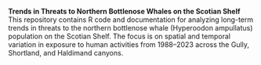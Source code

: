 **Trends in Threats to Northern Bottlenose Whales on the Scotian Shelf**
This repository contains R code and documentation for analyzing long-term trends in threats to the northern bottlenose whale (Hyperoodon ampullatus) population on the Scotian Shelf. The focus is on spatial and temporal variation in exposure to human activities from 1988–2023 across the Gully, Shortland, and Haldimand canyons.

